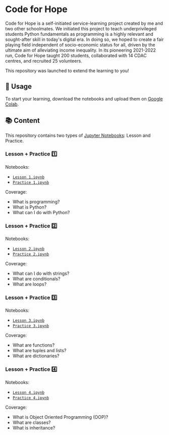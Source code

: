 # Code for Hope
Code for Hope is a self-initiated service-learning project created by me and two other schoolmates. We initiated this project to teach underprivileged students Python fundamentals as programming is a highly relevant and sought-after skill in today's digital era. In doing so, we hoped to create a fair playing field independent of socio-economic status for all, driven by the ultimate aim of alleviating income inequality. In its pioneering 2021-2022 run, Code for Hope taught 200 students, collaborated with 14 CDAC centres, and recruited 25 volunteers.

This repository was launched to extend the learning to you!

## 🔨 Usage
To start your learning, download the notebooks and upload them on [Google Colab](https://research.google.com/colaboratory/).

## 📚 Content
This repository contains two types of [Jupyter Notebooks](https://jupyter.org/): Lesson and Practice.

### Lesson + Practice 1️⃣
Notebooks:
- [`Lesson 1.ipynb`](https://github.com/xyntechx/Code-for-Hope/blob/main/Lessons/Lesson%201.ipynb)
- [`Practice 1.ipynb`](https://github.com/xyntechx/Code-for-Hope/blob/main/Practices/Practice%201.ipynb)

Coverage:
- What is programming?
- What is Python?
- What can I do with Python?

### Lesson + Practice 2️⃣
Notebooks:
- [`Lesson 2.ipynb`](https://github.com/xyntechx/Code-for-Hope/blob/main/Lessons/Lesson%202.ipynb)
- [`Practice 2.ipynb`](https://github.com/xyntechx/Code-for-Hope/blob/main/Practices/Practice%202.ipynb)

Coverage:
- What can I do with strings?
- What are conditionals?
- What are loops?

### Lesson + Practice 3️⃣
Notebooks:
- [`Lesson 3.ipynb`](https://github.com/xyntechx/Code-for-Hope/blob/main/Lessons/Lesson%203.ipynb)
- [`Practice 3.ipynb`](https://github.com/xyntechx/Code-for-Hope/blob/main/Practices/Practice%203.ipynb)

Coverage:
- What are functions?
- What are tuples and lists?
- What are dictionaries?

### Lesson + Practice 4️⃣
Notebooks:
- [`Lesson 4.ipynb`](https://github.com/xyntechx/Code-for-Hope/blob/main/Lessons/Lesson%204.ipynb)
- [`Practice 4.ipynb`](https://github.com/xyntechx/Code-for-Hope/blob/main/Practices/Practice%204.ipynb)

Coverage:
- What is Object Oriented Programming (OOP)?
- What are classes?
- What is inheritance?
